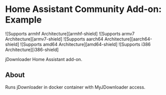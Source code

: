  # Home Assistant Community Add-on: Example

![Supports armhf Architecture][armhf-shield]
![Supports armv7 Architecture][armv7-shield]
![Supports aarch64 Architecture][aarch64-shield]
![Supports amd64 Architecture][amd64-shield]
![Supports i386 Architecture][i386-shield]

jDownloader Home Assistant add-on.

## About

Runs jDownloader in docker container with MyJDownloader access.
